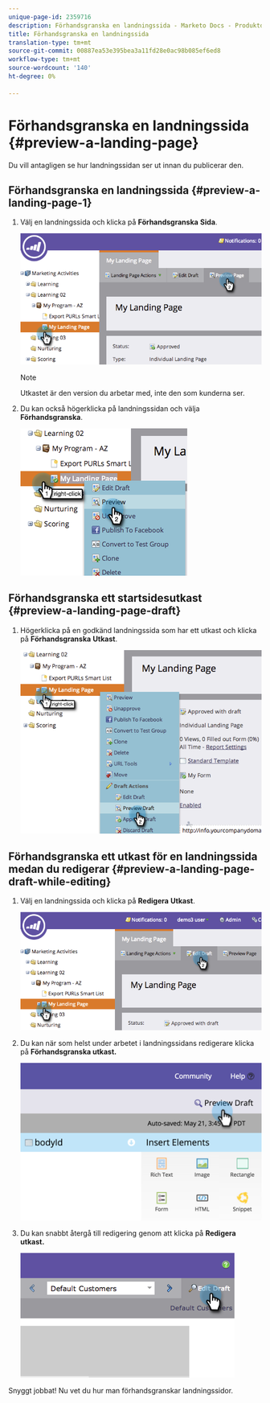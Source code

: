 ```yaml
---
unique-page-id: 2359716
description: Förhandsgranska en landningssida - Marketo Docs - Produktdokumentation
title: Förhandsgranska en landningssida
translation-type: tm+mt
source-git-commit: 00887ea53e395bea3a11fd28e0ac98b085ef6ed8
workflow-type: tm+mt
source-wordcount: '140'
ht-degree: 0%

---
```



# Förhandsgranska en landningssida {#preview-a-landing-page}

Du vill antagligen se hur landningssidan ser ut innan du publicerar den.

## Förhandsgranska en landningssida {#preview-a-landing-page-1}

1. Välj en landningssida och klicka på **Förhandsgranska** **Sida**.

   ![](assets/image2014-9-16-16-3a21-3a10.png)

   >[!NOTE]
   >
   >Utkastet är den version du arbetar med, inte den som kunderna ser.

1. Du kan också högerklicka på landningssidan och välja **Förhandsgranska**.

   ![](assets/image2014-9-17-10-3a9-3a49.png)

## Förhandsgranska ett startsidesutkast {#preview-a-landing-page-draft}

1. Högerklicka på en godkänd landningssida som har ett utkast och klicka på **Förhandsgranska** **Utkast**.

   ![](assets/image2014-9-17-10-3a9-3a56.png)

## Förhandsgranska ett utkast för en landningssida medan du redigerar {#preview-a-landing-page-draft-while-editing}

1. Välj en landningssida och klicka på **Redigera** **Utkast**.

   ![](assets/image2014-9-17-10-3a10-3a4.png)

1. Du kan när som helst under arbetet i landningssidans redigerare klicka på **Förhandsgranska utkast.**

   ![](assets/image2015-5-21-15-3a48-3a59.png)

1. Du kan snabbt återgå till redigering genom att klicka på **Redigera utkast.**

   ![](assets/image2014-9-17-10-3a10-3a20.png)

Snyggt jobbat! Nu vet du hur man förhandsgranskar landningssidor.
